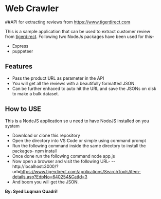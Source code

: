  # Web Crawler
##API for extracting reviews from https://www.tigerdirect.com



This is a sample application that can be used to extract customer review from [tigerdirect](https://www.tigerdirect.com).
Following two NodeJs packages have been used for this-
- Express
- puppeteer

## Features

- Pass the product URL as parameter in the API 
- You will get all the reviews with a beautifully formatted JSON.
- Can be further enhaced to auto hit the URL and save the JSONs on disk to make a bulk dataset.

## How to USE

This is a NodeJS application so u need to have NodeJS installed on you system

- Download or clone this repository
- Open the directory into VS Code or simple using command prompt
- Run the following command inside the same directory to install the packages-
 npm install   
- Once done run the following command
node app.js
- Now open a browser and visit the following URL- 
-- http://localhost:3000/?url=https://www.tigerdirect.com/applications/SearchTools/item-details.asp?EdpNo=640254&CatId=3
- And boom you will get the JSON.

**By: Syed Luqman Quadri!**

 
